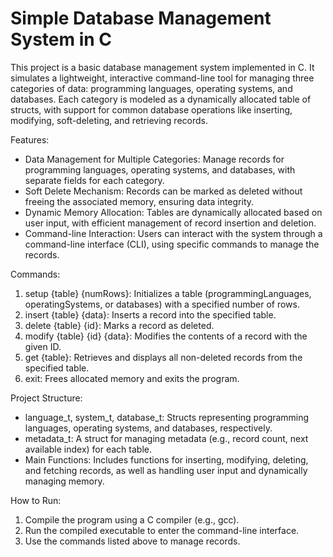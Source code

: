 # Simple Database Management System in C
This project is a basic database management system implemented in C. It simulates a lightweight, interactive command-line tool for managing three categories of data: programming languages, operating systems, and databases. Each category is modeled as a dynamically allocated table of structs, with support for common database operations like inserting, modifying, soft-deleting, and retrieving records.

Features:
- Data Management for Multiple Categories: Manage records for programming languages, operating systems, and databases, with separate fields for each category.
- Soft Delete Mechanism: Records can be marked as deleted without freeing the associated memory, ensuring data integrity.
- Dynamic Memory Allocation: Tables are dynamically allocated based on user input, with efficient management of record insertion and deletion.
- Command-line Interaction: Users can interact with the system through a command-line interface (CLI), using specific commands to manage the records.
  
Commands:
1. setup {table} {numRows}: Initializes a table (programmingLanguages, operatingSystems, or databases) with a specified number of rows.
2. insert {table} {data}: Inserts a record into the specified table.
3. delete {table} {id}: Marks a record as deleted.
4. modify {table} {id} {data}: Modifies the contents of a record with the given ID.
5. get {table}: Retrieves and displays all non-deleted records from the specified table.
6. exit: Frees allocated memory and exits the program.
   
Project Structure:
- language_t, system_t, database_t: Structs representing programming languages, operating systems, and databases, respectively.
- metadata_t: A struct for managing metadata (e.g., record count, next available index) for each table.
- Main Functions: Includes functions for inserting, modifying, deleting, and fetching records, as well as handling user input and dynamically managing memory.
  
How to Run:
1. Compile the program using a C compiler (e.g., gcc).
2. Run the compiled executable to enter the command-line interface.
3. Use the commands listed above to manage records.
